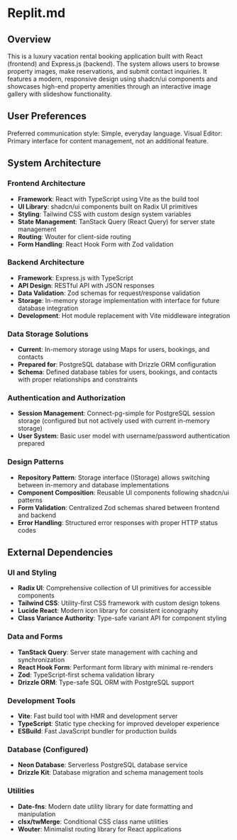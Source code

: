 # Replit.md

## Overview

This is a luxury vacation rental booking application built with React (frontend) and Express.js (backend). The system allows users to browse property images, make reservations, and submit contact inquiries. It features a modern, responsive design using shadcn/ui components and showcases high-end property amenities through an interactive image gallery with slideshow functionality.

## User Preferences

Preferred communication style: Simple, everyday language.
Visual Editor: Primary interface for content management, not an additional feature.

## System Architecture

### Frontend Architecture
- **Framework**: React with TypeScript using Vite as the build tool
- **UI Library**: shadcn/ui components built on Radix UI primitives
- **Styling**: Tailwind CSS with custom design system variables
- **State Management**: TanStack Query (React Query) for server state management
- **Routing**: Wouter for client-side routing
- **Form Handling**: React Hook Form with Zod validation

### Backend Architecture
- **Framework**: Express.js with TypeScript
- **API Design**: RESTful API with JSON responses
- **Data Validation**: Zod schemas for request/response validation
- **Storage**: In-memory storage implementation with interface for future database integration
- **Development**: Hot module replacement with Vite middleware integration

### Data Storage Solutions
- **Current**: In-memory storage using Maps for users, bookings, and contacts
- **Prepared for**: PostgreSQL database with Drizzle ORM configuration
- **Schema**: Defined database tables for users, bookings, and contacts with proper relationships and constraints

### Authentication and Authorization
- **Session Management**: Connect-pg-simple for PostgreSQL session storage (configured but not actively used with current in-memory storage)
- **User System**: Basic user model with username/password authentication prepared

### Design Patterns
- **Repository Pattern**: Storage interface (IStorage) allows switching between in-memory and database implementations
- **Component Composition**: Reusable UI components following shadcn/ui patterns
- **Form Validation**: Centralized Zod schemas shared between frontend and backend
- **Error Handling**: Structured error responses with proper HTTP status codes

## External Dependencies

### UI and Styling
- **Radix UI**: Comprehensive collection of UI primitives for accessible components
- **Tailwind CSS**: Utility-first CSS framework with custom design tokens
- **Lucide React**: Modern icon library for consistent iconography
- **Class Variance Authority**: Type-safe variant API for component styling

### Data and Forms
- **TanStack Query**: Server state management with caching and synchronization
- **React Hook Form**: Performant form library with minimal re-renders
- **Zod**: TypeScript-first schema validation library
- **Drizzle ORM**: Type-safe SQL ORM with PostgreSQL support

### Development Tools
- **Vite**: Fast build tool with HMR and development server
- **TypeScript**: Static type checking for improved developer experience
- **ESBuild**: Fast JavaScript bundler for production builds

### Database (Configured)
- **Neon Database**: Serverless PostgreSQL database service
- **Drizzle Kit**: Database migration and schema management tools

### Utilities
- **Date-fns**: Modern date utility library for date formatting and manipulation
- **clsx/twMerge**: Conditional CSS class name utilities
- **Wouter**: Minimalist routing library for React applications